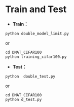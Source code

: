 # Train and Test
+ **Train：**
````
python double_model_limit.py
````
or
````
cd DMAT_CIFAR100
python training_cifar100.py
````
+ **Test：**
````
python  double_test.py
````
or
````
cd DMAT_CIFAR100
python d_test.py
````
